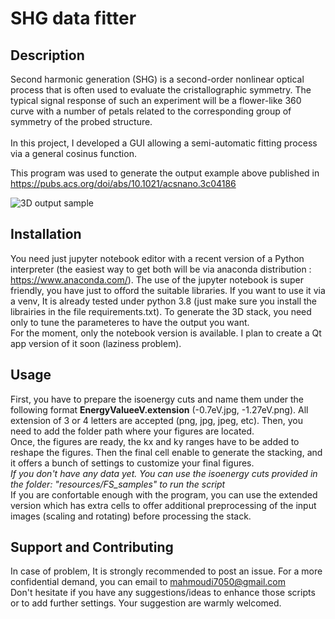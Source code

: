 # SHG data fitter


## Description

Second harmonic generation (SHG) is a second-order nonlinear optical process that is often used to evaluate the cristallographic symmetry. The typical signal response of such an experiment will be a flower-like 360 curve with a number of petals related to the corresponding group of symmetry of the probed structure.
<br>
<br> 
In this project, I developed a GUI allowing a semi-automatic fitting process via a general cosinus function. 


  
This program was used to generate the output example above published in https://pubs.acs.org/doi/abs/10.1021/acsnano.3c04186

<img src="./resources/3D_output_sample.png"
     alt="3D output sample"
      style="float: center"/>
      
## Installation
You need just jupyter notebook editor with a recent version of a Python interpreter (the easiest way to get both will be via anaconda distribution : https://www.anaconda.com/). The use of the jupyter notebook is super friendly, you have just to offord the suitable libraries. If you want to use it via a venv, It is already tested under python 3.8 (just make sure you install the librairies in the file requirements.txt). To generate the 3D stack, you need only to tune the parameteres to have the output you want.
<br>
For the moment, only the notebook version is available. I plan to create a Qt app version of it soon (laziness problem). 

## Usage
First, you have to prepare the isoenergy cuts and name them under the following format **EnergyValueeV.extension** (-0.7eV.jpg, -1.27eV.png). All extension of 3 or 4 letters are accepted (png, jpg, jpeg, etc). Then, you need to add the folder path where your figures are located.
<br>
Once, the figures are ready, the kx and ky ranges have to be added to reshape the figures. Then the final cell enable to generate the stacking, and it offers a bunch of settings to customize your final figures.
<br>
<em>If you don't have any data yet. You can use the isoenergy cuts provided in the folder: "resources/FS_samples" to run the script</em>
<br>
If you are confortable enough with the program, you can use the extended version which has extra cells to offer additional preprocessing of the input images (scaling and rotating) before processing the stack.
<br>


## Support and Contributing
In case of problem, It is strongly recommended to post an issue. For a more confidential demand, you can email to mahmoudi7050@gmail.com
<br>
Don't hesitate if you have any suggestions/ideas to enhance those scripts or to add further settings. Your suggestion are warmly welcomed.
